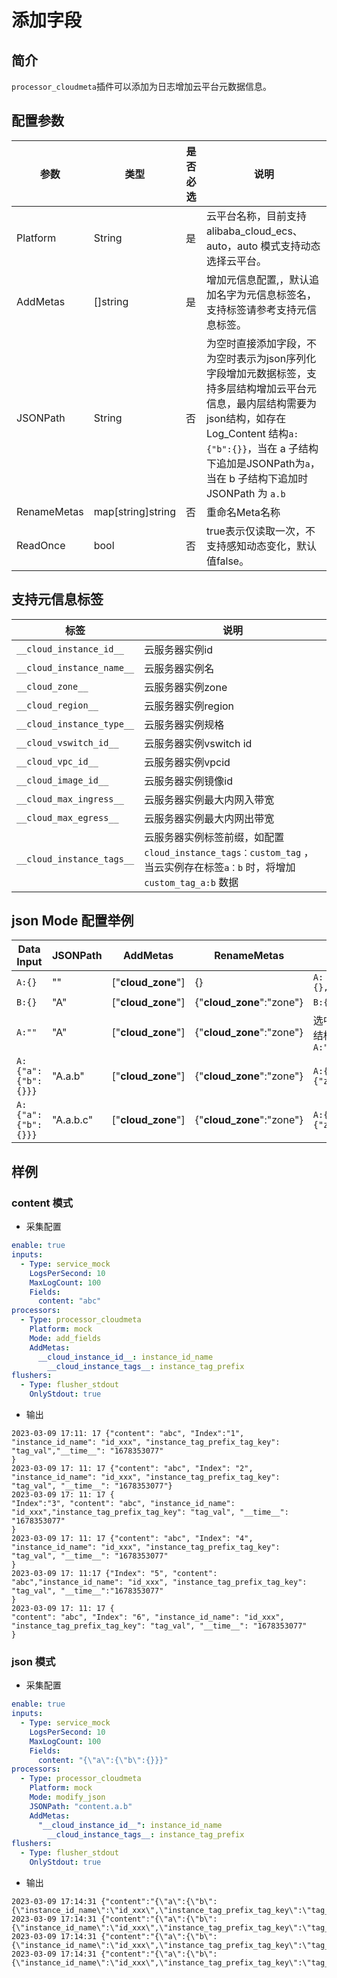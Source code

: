 # 添加字段

## 简介

`processor_cloudmeta`插件可以添加为日志增加云平台元数据信息。

## 配置参数

| 参数          | 类型                | 是否必选 | 说明                                                                                                                                                    |
|-------------|-------------------|------|-------------------------------------------------------------------------------------------------------------------------------------------------------|
| Platform    | String            | 是    | 云平台名称，目前支持 alibaba_cloud_ecs、auto，auto 模式支持动态选择云平台。                                                                                                   |
| AddMetas    | []string          | 是    | 增加元信息配置,，默认追加名字为元信息标签名，支持标签请参考支持元信息标签。                                                                                                                |
| JSONPath    | String            | 否    | 为空时直接添加字段，不为空时表示为json序列化字段增加元数据标签，支持多层结构增加云平台元信息，最内层结构需要为json结构，如存在 Log_Content 结构`a: {"b":{}}`，当在 a 子结构下追加是JSONPath为`a`，当在 b 子结构下追加时JSONPath 为 `a.b` |
| RenameMetas | map[string]string | 否    | 重命名Meta名称                                                                                                                                             |
| ReadOnce    | bool              | 否    | true表示仅读取一次，不支持感知动态变化，默认值false。                                                                                                                       |

## 支持元信息标签

| 标签                        | 说明                                                                                       |
|---------------------------|------------------------------------------------------------------------------------------|
| `__cloud_instance_id__`   | 云服务器实例id                                                                                 |
| `__cloud_instance_name__` | 云服务器实例名                                                                                  |
| `__cloud_zone__`          | 云服务器实例zone                                                                               |
| `__cloud_region__`        | 云服务器实例region                                                                             |
| `__cloud_instance_type__` | 云服务器实例规格                                                                                 |
| `__cloud_vswitch_id__`    | 云服务器实例vswitch id                                                                         |
| `__cloud_vpc_id__`        | 云服务器实例vpcid                                                                              |
| `__cloud_image_id__`      | 云服务器实例镜像id                                                                               |
| `__cloud_max_ingress__`   | 云服务器实例最大内网入带宽                                                                            |
| `__cloud_max_egress__`    | 云服务器实例最大内网出带宽                                                                            |
| `__cloud_instance_tags__` | 云服务器实例标签前缀，如配置 `cloud_instance_tags：custom_tag` ，当云实例存在标签`a：b` 时，将增加 `custom_tag_a:b` 数据 |

## json Mode 配置举例

| Data Input         | JSONPath  | AddMetas           | RenameMetas               | Data Output                         |
|--------------------|-----------|--------------------|---------------------------|-------------------------------------|
| `A:{}`             | ""        | ["__cloud_zone__"] | {}                        | `A:{},"__cloud_zone__":"xxxx"`      |
| `B:{}`             | "A"       | ["__cloud_zone__"] | {"__cloud_zone__":"zone"} | `B:{},A:{"zone":"xxxx"}`            |
| `A:""`             | "A"       | ["__cloud_zone__"] | {"__cloud_zone__":"zone"} | 选中A字段，但A字段非json结构，因此跳过追加，输出`A:""`   |
| `A:{"a":{"b":{}}}` | "A.a.b"   | ["__cloud_zone__"] | {"__cloud_zone__":"zone"} | `A:{"a":{"b":{"zone":"xxxx"}}}`     |
| `A:{"a":{"b":{}}}` | "A.a.b.c" | ["__cloud_zone__"] | {"__cloud_zone__":"zone"} | `A:{"a":{"b":{c:{"zone":"xxxx"}}}}` |

## 样例

### content 模式

* 采集配置

```yaml
enable: true
inputs:
  - Type: service_mock
    LogsPerSecond: 10
    MaxLogCount: 100
    Fields:
      content: "abc"
processors:
  - Type: processor_cloudmeta
    Platform: mock
    Mode: add_fields
    AddMetas:
      __cloud_instance_id__: instance_id_name
        __cloud_instance_tags__: instance_tag_prefix
flushers:
  - Type: flusher_stdout
    OnlyStdout: true
```

* 输出

```text
2023-03-09 17:11: 17 {"content": "abc", "Index":"1", "instance_id_name": "id_xxx", "instance_tag_prefix_tag_key": "tag_val","__time__": "1678353077"
}
2023-03-09 17: 11: 17 {"content": "abc", "Index": "2", "instance_id_name": "id_xxx", "instance_tag_prefix_tag_key": "tag_val", "__time__": "1678353077"}
2023-03-09 17: 11: 17 {
"Index":"3", "content": "abc", "instance_id_name": "id_xxx","instance_tag_prefix_tag_key": "tag_val", "__time__": "1678353077"
}
2023-03-09 17: 11: 17 {"content": "abc", "Index": "4", "instance_id_name": "id_xxx", "instance_tag_prefix_tag_key": "tag_val", "__time__": "1678353077"
}
2023-03-09 17: 11:17 {"Index": "5", "content": "abc","instance_id_name": "id_xxx", "instance_tag_prefix_tag_key": "tag_val", "__time__":"1678353077"
}
2023-03-09 17: 11: 17 {
"content": "abc", "Index": "6", "instance_id_name": "id_xxx", "instance_tag_prefix_tag_key": "tag_val", "__time__": "1678353077"
}

``` 

### json 模式

* 采集配置

```yaml
enable: true
inputs:
  - Type: service_mock
    LogsPerSecond: 10
    MaxLogCount: 100
    Fields:
      content: "{\"a\":{\"b\":{}}}"
processors:
  - Type: processor_cloudmeta
    Platform: mock
    Mode: modify_json
    JSONPath: "content.a.b"
    AddMetas:
      "__cloud_instance_id__": instance_id_name
        __cloud_instance_tags__: instance_tag_prefix
flushers:
  - Type: flusher_stdout
    OnlyStdout: true
```

* 输出

```text
2023-03-09 17:14:31 {"content":"{\"a\":{\"b\":{\"instance_id_name\":\"id_xxx\",\"instance_tag_prefix_tag_key\":\"tag_val\"}}}","Index":"1","__time__":"1678353271"}
2023-03-09 17:14:31 {"content":"{\"a\":{\"b\":{\"instance_id_name\":\"id_xxx\",\"instance_tag_prefix_tag_key\":\"tag_val\"}}}","Index":"2","__time__":"1678353271"}
2023-03-09 17:14:31 {"content":"{\"a\":{\"b\":{\"instance_id_name\":\"id_xxx\",\"instance_tag_prefix_tag_key\":\"tag_val\"}}}","Index":"3","__time__":"1678353271"}
2023-03-09 17:14:31 {"content":"{\"a\":{\"b\":{\"instance_id_name\":\"id_xxx\",\"instance_tag_prefix_tag_key\":\"tag_val\"}}}","Index":"4","__time__":"1678353271"}
```

